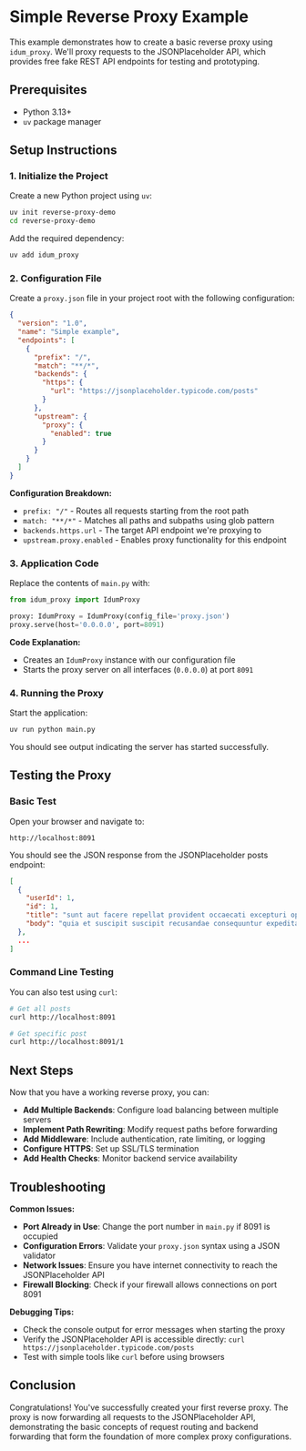 # Simple Reverse Proxy Example

This example demonstrates how to create a basic reverse proxy using `idum_proxy`. We'll proxy requests to the JSONPlaceholder API, which provides free fake REST API endpoints for testing and prototyping.

## Prerequisites

- Python 3.13+
- `uv` package manager

## Setup Instructions

### 1. Initialize the Project

Create a new Python project using `uv`:

```bash
uv init reverse-proxy-demo
cd reverse-proxy-demo
```

Add the required dependency:

```bash
uv add idum_proxy
```

### 2. Configuration File

Create a `proxy.json` file in your project root with the following configuration:

```json
{
  "version": "1.0",
  "name": "Simple example",
  "endpoints": [
    {
      "prefix": "/",
      "match": "**/*",
      "backends": {
        "https": {
          "url": "https://jsonplaceholder.typicode.com/posts"
        }
      },
      "upstream": {
        "proxy": {
          "enabled": true
        }
      }
    }
  ]
}
```

**Configuration Breakdown:**

- `prefix: "/"` - Routes all requests starting from the root path
- `match: "**/*"` - Matches all paths and subpaths using glob pattern
- `backends.https.url` - The target API endpoint we're proxying to
- `upstream.proxy.enabled` - Enables proxy functionality for this endpoint

### 3. Application Code

Replace the contents of `main.py` with:

```python
from idum_proxy import IdumProxy

proxy: IdumProxy = IdumProxy(config_file='proxy.json')
proxy.serve(host='0.0.0.0', port=8091)
```

**Code Explanation:**

- Creates an `IdumProxy` instance with our configuration file
- Starts the proxy server on all interfaces (`0.0.0.0`) at port `8091`

### 4. Running the Proxy

Start the application:

```bash
uv run python main.py
```

You should see output indicating the server has started successfully.

## Testing the Proxy

### Basic Test

Open your browser and navigate to:
```
http://localhost:8091
```

You should see the JSON response from the JSONPlaceholder posts endpoint:

```json
[
  {
    "userId": 1,
    "id": 1,
    "title": "sunt aut facere repellat provident occaecati excepturi optio reprehenderit",
    "body": "quia et suscipit suscipit recusandae consequuntur expedita et cum reprehenderit molestiae ut ut quas totam nostrum rerum est autem sunt rem eveniet architecto"
  },
  ...
]
```

### Command Line Testing

You can also test using `curl`:

```bash
# Get all posts
curl http://localhost:8091

# Get specific post
curl http://localhost:8091/1
```

## Next Steps

Now that you have a working reverse proxy, you can:

- **Add Multiple Backends**: Configure load balancing between multiple servers
- **Implement Path Rewriting**: Modify request paths before forwarding
- **Add Middleware**: Include authentication, rate limiting, or logging
- **Configure HTTPS**: Set up SSL/TLS termination
- **Add Health Checks**: Monitor backend service availability

## Troubleshooting

**Common Issues:**

- **Port Already in Use**: Change the port number in `main.py` if 8091 is occupied
- **Configuration Errors**: Validate your `proxy.json` syntax using a JSON validator
- **Network Issues**: Ensure you have internet connectivity to reach the JSONPlaceholder API
- **Firewall Blocking**: Check if your firewall allows connections on port 8091

**Debugging Tips:**

- Check the console output for error messages when starting the proxy
- Verify the JSONPlaceholder API is accessible directly: `curl https://jsonplaceholder.typicode.com/posts`
- Test with simple tools like `curl` before using browsers

## Conclusion

Congratulations! You've successfully created your first reverse proxy. The proxy is now forwarding all requests to the JSONPlaceholder API, demonstrating the basic concepts of request routing and backend forwarding that form the foundation of more complex proxy configurations.